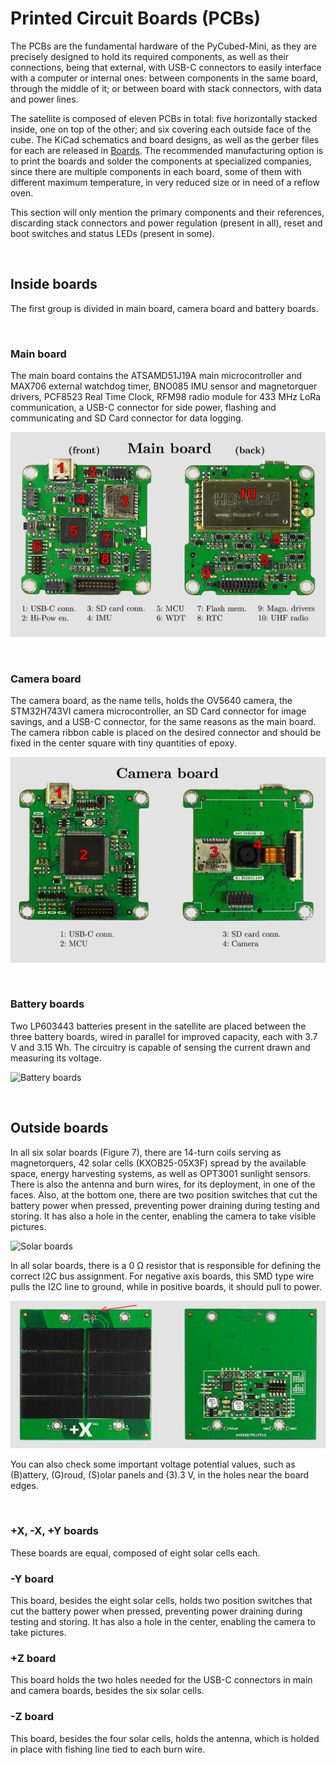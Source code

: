 # Printed Circuit Boards (PCBs)

The PCBs are the fundamental hardware of the PyCubed-Mini, as they are precisely designed to hold its required components, as well as their connections, being that external, with USB-C connectors to easily interface with a computer or internal ones: between components in the same board, through the middle of it; or between board with stack connectors, with data and power lines.

The satellite is composed of eleven PCBs in total: five horizontally stacked inside, one on top of the other; and six covering each outside face of the cube. The KiCad schematics and board designs, as well as the gerber files for each are released in [Boards](https://github.com/AFS-pt/PROMETHEUS-1/blob/main/2.Satellite/1.Hardware/Boards). The recommended manufacturing option is to print the boards and solder the components at specialized companies, since there are multiple components in each board, some of them with different maximum temperature, in very reduced size or in need of a reflow oven.

This section will only mention the primary components and their references, discarding stack connectors and power regulation (present in all), reset and boot switches and status LEDs (present in some).

<br /> 

## Inside boards

The first group is divided in main board, camera board and battery boards.

<br /> 

### Main board

The main board contains the ATSAMD51J19A main microcontroller and MAX706 external watchdog timer, BNO085 IMU sensor and magnetorquer drivers, PCF8523 Real Time Clock, RFM98 radio module for 433 MHz LoRa communication, a USB-C connector for side power, flashing and communicating and SD Card connector for data logging.

![Main board](https://github.com/AFS-pt/PROMETHEUS-1/blob/main/2.Satellite/images/i02.mainboard.png?raw=true)

<br /> 

### Camera board

The camera board, as the name tells, holds the OV5640 camera, the STM32H743VI camera microcontroller, an SD Card connector for image savings, and a USB-C connector, for the same reasons as the main board. The camera ribbon cable is placed on the desired connector and should be fixed in the center square with tiny quantities of epoxy.

![Camera board](https://github.com/AFS-pt/PROMETHEUS-1/blob/main/2.Satellite/images/i03.cameraboard.png?raw=true)

<br /> 

### Battery boards

Two LP603443 batteries present in the satellite are placed between the three battery boards, wired in parallel for improved capacity, each with 3.7 V and 3.15 Wh. The circuitry is capable of sensing the current drawn and measuring its voltage.

![Battery boards](https://github.com/AFS-pt/PROMETHEUS-1/blob/main/2.Satellite/images/i04.batteryboards.png?raw=true)

<br /> 

## Outside boards

In all six solar boards (Figure 7), there are 14-turn coils serving as magnetorquers, 42 solar cells (KXOB25-05X3F) spread by the available space, energy harvesting systems, as well as OPT3001 sunlight sensors. There is also the antenna and burn wires, for its deployment, in one of the faces. Also, at the bottom one, there are two position switches that cut the battery power when pressed, preventing power draining during testing and storing. It has also a hole in the center, enabling the camera to take visible pictures.

![Solar boards](https://github.com/AFS-pt/PROMETHEUS-1/blob/main/2.Satellite/images/i05.solarboards.png?raw=true)

In all solar boards, there is a 0 Ω resistor that is responsible for defining the correct I2C bus assignment. For negative axis boards, this SMD type wire pulls the I2C line to ground, while in positive boards, it should pull to power. 

![I2C](https://github.com/AFS-pt/PROMETHEUS-1/blob/main/2.Satellite/images/i06.i2c.png?raw=true)

You can also check some important voltage potential values, such as (B)attery, (G)roud, (S)olar panels and (3).3 V, in the holes near the board edges.

<br /> 

### +X, -X, +Y boards

These boards are equal, composed of eight solar cells each. 

### -Y board

This board, besides the eight solar cells, holds two position switches that cut the battery power when pressed, preventing power draining during testing and storing. It has also a hole in the center, enabling the camera to take pictures.

### +Z board

This board holds the two holes needed for the USB-C connectors in main and camera boards, besides the six solar cells.

### -Z board

This board, besides the four solar cells, holds the antenna, which is holded in place with fishing line tied to each burn wire.